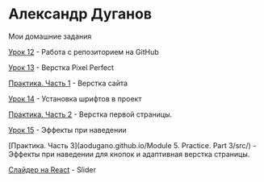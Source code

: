 
# Александр Дуганов
Мои домашние задания

[Урок 12](aodugano.github.io/Lesson_12/src "Первый статичный сайт на Bootstrap") - Работа с репозиторием на GitHub


[Урок 13](aodugano.github.io/Lesson_13/src "Адаптивная верстка") - Верстка Pixel Perfect

[Практика. Часть 1](aodugano.github.io/Practice/src/) - Верстка сайта

[Урок 14](aodugano.github.io/Lesson_14/ "Модуль 5") - Установка шрифтов в проект


[Практика. Часть 2](aodugano.github.io/Practice/src) - Верстка первой страницы.


[Урок 15](aodugano.github.io/Lesson_15/ "Псевдоклассы") - Эффекты при наведении


[Практика. Часть 3](aodugano.github.io/Module 5. Practice. Part 3/src/) - Эффекты при наведении для кнопок и адаптивная верстка страницы.

[Слайдер на React](aodugano.SliderOnReact.github.io.git "Псевдоклассы") - Slider
